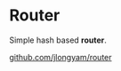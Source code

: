 # Router

Simple hash based **router**.

[github.com/jlongyam/router](https://github.com/jlongyam/router)
